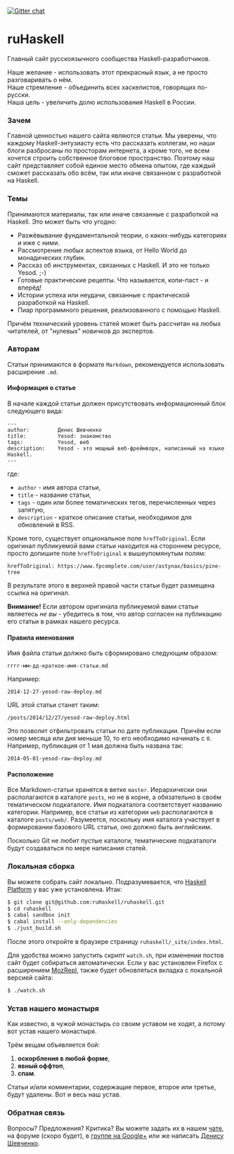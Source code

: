 [![Gitter chat](https://badges.gitter.im/gitterHQ/gitter.png)](https://gitter.im/ruHaskell/forall)

ruHaskell
=========

Главный сайт русскоязычного сообщества Haskell-разработчиков.

Наше желание - использовать этот прекрасный язык, а не просто разговаривать о нём.<br/>
Наше стремление - объединить всех хаскелистов, говорящих по-русски.<br/>
Наша цель - увеличить долю использования Haskell в России.

### Зачем

Главной ценностью нашего сайта являются статьи. Мы уверены, что каждому Haskell-энтузиасту есть что рассказать коллегам, но наши блоги разбросаны по просторам интернета, а кроме того, не всем хочется строить собственное блоговое пространство. Поэтому наш сайт представляет собой единое место обмена опытом, где каждый сможет рассказать обо всём, так или иначе связанном с разработкой на Haskell.

### Темы

Принимаются материалы, так или иначе связанные с разработкой на Haskell. Это может быть что угодно:

- Разжёвывание фундаментальной теории, о каких-нибудь категориях и иже с ними.
- Рассмотрение любых аспектов языка, от Hello World до монадических глубин.
- Рассказ об инструментах, связанных с Haskell. И это не только Yesod. ;-)
- Готовые практические рецепты. Что называется, копи-паст - и вперёд!
- Истории успеха или неудачи, связанные с практической разработкой на Haskell.
- Пиар программного решения, реализованного с помощью Haskell.

Причём технический уровень статей может быть рассчитан на любых читателей, от "нулевых" новичков до экспертов.

### Авторам

Статьи принимаются в формате `Markdown`, рекомендуется использовать расширение `.md`.

#### Информация о статье

В начале каждой статьи должен присутствовать информационный блок следующего вида:

```
---
author:         Денис Шевченко
title:          Yesod: знакомство
tags:           Yesod, веб
description:    Yesod - это мощный веб-фреймворк, написанный на языке Haskell.
---
```

где:

- `author` - имя автора статьи,
- `title` - название статьи,
- `tags` - один или более тематических тегов, перечисленных через запятую,
- `description` - краткое описание статьи, необходимое для обновлений в RSS.

Кроме того, существует опциональное поле `hrefToOriginal`. Если оригинал публикуемой вами статьи находится на стороннем ресурсе, просто допишите поле `hrefToOriginal` к вышеупомянутым полям:

```
hrefToOriginal: https://www.fpcomplete.com/user/astynax/basics/pine-tree
```

В результате этого в верхней правой части статьи будет размещена ссылка на оригинал.

**Внимание!** Если автором оригинала публикуемой вами статьи являетесь _не вы_ - убедитесь в том, что автор согласен на публикацию его статьи в рамках нашего ресурса.

#### Правила именования

Имя файла статьи должно быть сформировано следующим образом:

```
гггг-мм-дд-краткое-имя-статьи.md
```

Например:

```
2014-12-27-yesod-raw-deploy.md
```

URL этой статьи станет таким:

```
/posts/2014/12/27/yesod-raw-deploy.html
```

Это позволит отфильтровать статьи по дате публикации. Причём если номер месяца или дня меньше 10, то его необходимо начинать с `0`. Например, публикация от 1 мая должна быть названа так:

```
2014-05-01-yesod-raw-deploy.md
```

#### Расположение

Все Markdown-статьи хранятся в ветке `master`. Иерархически они располагаются в каталоге `posts`, но не в корне, а обязательно в своём тематическом подкаталоге. Имя подкаталога соответствует названию категории. Например, все статьи из категории `web` располагаются в каталоге `posts/web/`. Разумеется, поскольку имя каталога участвует в формировании базового URL статьи, оно должно быть английским.

Посколько Git не любит пустые каталоги, тематические подкаталоги будут создаваться по мере написания статей.

### Локальная сборка

Вы можете собрать сайт локально. Подразумевается, что [Haskell Platform](https://www.haskell.org/platform/) у вас уже установлена. Итак:

```bash
$ git clone git@github.com:ruHaskell/ruhaskell.git
$ cd ruhaskell
$ cabal sandbox init
$ cabal install --only-dependencies
$ ./just_build.sh
```

После этого откройте в браузере страницу `ruhaskell/_site/index.html`.

Для удобства можно запустить скрипт `watch.sh`, при изменении постов
сайт будет собираться автоматически. Если у вас установлен Firefox
с расширением [MozRepl](https://github.com/bard/mozrepl/wiki),
также будет обновляться вкладка с локальной версией сайта:

```bash
$ ./watch.sh
```

### Устав нашего монастыря

Как известно, в чужой монастырь со своим уставом не ходят, а потому вот устав нашего монастыря.

Трём вещам объявляется бой:

1. **оскорбления в любой форме**,
2. **явный оффтоп**,
3. **спам**.

Статьи и/или комментарии, содержащие первое, второе или третье, будут удалены. Вот и весь наш устав.

### Обратная связь

Вопросы? Предложения? Критика? Вы можете задать их в нашем [чате](https://gitter.im/ruHaskell/forall), на форуме (скоро будет), в [группе на Google+](https://plus.google.com/communities/117343381540538069054) или же написать [Денису Шевченко](mailto:me@dshevchenko.biz).
